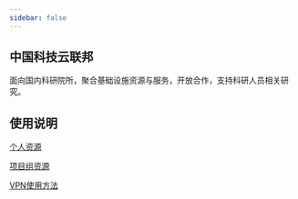 ```yaml
---
sidebar: false
---
```


[//]: # (# 中国科技云一体化云服务平台  )
## 中国科技云联邦  
面向国内科研院所，聚合基础设施资源与服务，开放合作，支持科研人员相关研究。  

## 使用说明  

[个人资源](/manual/personal/)   

[项目组资源](/manual/group/)  

[VPN使用方法](/manual/vpn/)   



